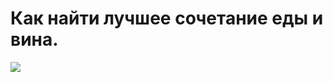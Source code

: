# Как найти лучшее сочетание еды и вина.

![](/images/Kulinar/Sovet/Infographics/wine_eda-Poster.png)
